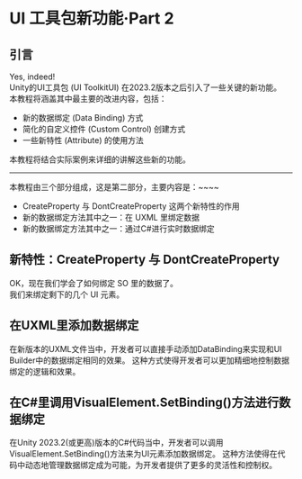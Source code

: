 # UI 工具包新功能·Part 2

## 引言

Yes, indeed!  
Unity的UI工具包 (UI ToolkitUI) 在2023.2版本之后引入了一些关键的新功能。  
本教程将涵盖其中最主要的改进内容，包括：

- 新的数据绑定 (Data Binding) 方式
- 简化的自定义控件 (Custom Control) 创建方式
- 一些新特性 (Attribute) 的使用方法

本教程将结合实际案例来详细的讲解这些新的功能。

---

本教程由三个部分组成，这是第二部分，主要内容是：~~~~   
- CreateProperty 与 DontCreateProperty 这两个新特性的作用
- 新的数据绑定方法其中之一：在 UXML 里绑定数据
- 新的数据绑定方法其中之一：通过C#进行实时数据绑定

## 新特性：CreateProperty 与 DontCreateProperty

OK，现在我们学会了如何绑定 SO 里的数据了。  
我们来绑定剩下的几个 UI 元素。

## 在UXML里添加数据绑定

在新版本的UXML文件当中，开发者可以直接手动添加DataBinding来实现和UI Builder中的数据绑定相同的效果。
这种方式使得开发者可以更加精细地控制数据绑定的逻辑和效果。

## 在C#里调用VisualElement.SetBinding()方法进行数据绑定

在Unity 2023.2(或更高)版本的C#代码当中，开发者可以调用VisualElement.SetBinding()方法来为UI元素添加数据绑定。
这种方法使得在代码中动态地管理数据绑定成为可能，为开发者提供了更多的灵活性和控制权。
